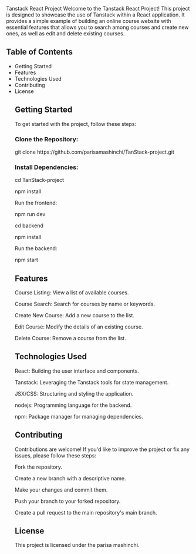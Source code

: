 
Tanstack React Project
Welcome to the Tanstack React Project!
This project is designed to showcase the use of Tanstack within a React application.
It provides a simple example of building an online course website with essential features that allows you to search among courses and create new ones, as well as edit and delete existing courses.

<h2>Table of Contents</h2>
<ul>
<li>Getting Started</li>
<li>Features</li>
<li>Technologies Used</li>
<li>Contributing</li>
<li>License</li>

<h2>Getting Started</h2>
To get started with the project, follow these steps:

<h3>Clone the Repository:</h3>
git clone https://github.com/parisamashinchi/TanStack-project.git

<h3>Install Dependencies:</h3>

<P>cd TanStack-project</p>
<p>npm install</p>
<p>Run the frontend:</p>
<p>npm run dev</p>

<p>cd backend</p>
<p>npm install</p>
<p>Run the backend:</p>
<p>npm start</p>



<h2>Features</h2>
<p>Course Listing: View a list of available courses.</p>
<p>Course Search: Search for courses by name or keywords.</p>
<p>Create New Course: Add a new course to the list.</p>
<p>Edit Course: Modify the details of an existing course.</p>
<p>Delete Course: Remove a course from the list.</p>

<h2>Technologies Used</h2>
<p>React: Building the user interface and components.</p>
<p>Tanstack: Leveraging the Tanstack tools for state management.</p>
<p>JSX/CSS: Structuring and styling the application.</p>
<p>nodejs: Programming language for the backend.</p>
<p>npm: Package manager for managing dependencies.</p>

<h2>Contributing</h2>
Contributions are welcome! If you'd like to improve the project or fix any issues, please follow these steps:


<p>Fork the repository.</p>
<p>Create a new branch with a descriptive name.</p>
<p>Make your changes and commit them.</p>
<p>Push your branch to your forked repository.</p>
<p>Create a pull request to the main repository's main branch.</p>

<h2>License</h2>
This project is licensed under the parisa mashinchi.



